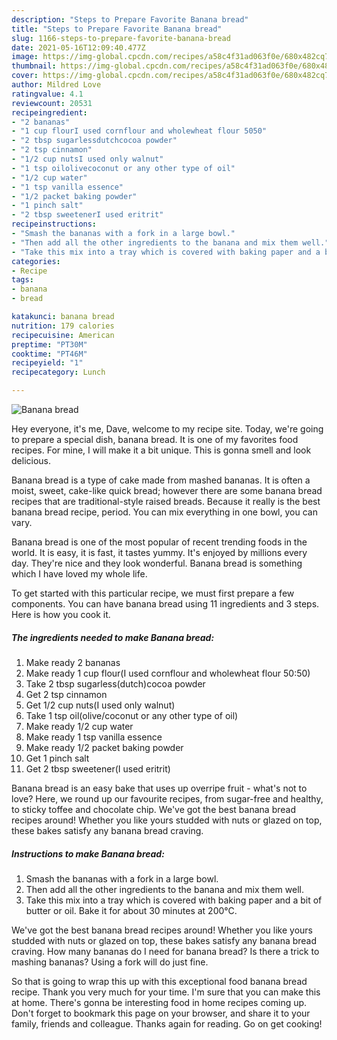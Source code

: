 ```yaml
---
description: "Steps to Prepare Favorite Banana bread"
title: "Steps to Prepare Favorite Banana bread"
slug: 1166-steps-to-prepare-favorite-banana-bread
date: 2021-05-16T12:09:40.477Z
image: https://img-global.cpcdn.com/recipes/a58c4f31ad063f0e/680x482cq70/banana-bread-recipe-main-photo.jpg
thumbnail: https://img-global.cpcdn.com/recipes/a58c4f31ad063f0e/680x482cq70/banana-bread-recipe-main-photo.jpg
cover: https://img-global.cpcdn.com/recipes/a58c4f31ad063f0e/680x482cq70/banana-bread-recipe-main-photo.jpg
author: Mildred Love
ratingvalue: 4.1
reviewcount: 20531
recipeingredient:
- "2 bananas"
- "1 cup flourI used cornflour and wholewheat flour 5050"
- "2 tbsp sugarlessdutchcocoa powder"
- "2 tsp cinnamon"
- "1/2 cup nutsI used only walnut"
- "1 tsp oilolivecoconut or any other type of oil"
- "1/2 cup water"
- "1 tsp vanilla essence"
- "1/2 packet baking powder"
- "1 pinch salt"
- "2 tbsp sweetenerI used eritrit"
recipeinstructions:
- "Smash the bananas with a fork in a large bowl."
- "Then add all the other ingredients to the banana and mix them well."
- "Take this mix into a tray which is covered with baking paper and a bit of butter or oil. Bake it for about 30 minutes at 200°C."
categories:
- Recipe
tags:
- banana
- bread

katakunci: banana bread 
nutrition: 179 calories
recipecuisine: American
preptime: "PT30M"
cooktime: "PT46M"
recipeyield: "1"
recipecategory: Lunch

---
```



![Banana bread](https://img-global.cpcdn.com/recipes/a58c4f31ad063f0e/680x482cq70/banana-bread-recipe-main-photo.jpg)

Hey everyone, it's me, Dave, welcome to my recipe site. Today, we're going to prepare a special dish, banana bread. It is one of my favorites food recipes. For mine, I will make it a bit unique. This is gonna smell and look delicious.

Banana bread is a type of cake made from mashed bananas. It is often a moist, sweet, cake-like quick bread; however there are some banana bread recipes that are traditional-style raised breads. Because it really is the best banana bread recipe, period. You can mix everything in one bowl, you can vary.

Banana bread is one of the most popular of recent trending foods in the world. It is easy, it is fast, it tastes yummy. It's enjoyed by millions every day. They're nice and they look wonderful. Banana bread is something which I have loved my whole life.


To get started with this particular recipe, we must first prepare a few components. You can have banana bread using 11 ingredients and 3 steps. Here is how you cook it.

<!--inarticleads1-->

##### The ingredients needed to make Banana bread:

1. Make ready 2 bananas
1. Make ready 1 cup flour(I used cornflour and wholewheat flour 50:50)
1. Take 2 tbsp sugarless(dutch)cocoa powder
1. Get 2 tsp cinnamon
1. Get 1/2 cup nuts(I used only walnut)
1. Take 1 tsp oil(olive/coconut or any other type of oil)
1. Make ready 1/2 cup water
1. Make ready 1 tsp vanilla essence
1. Make ready 1/2 packet baking powder
1. Get 1 pinch salt
1. Get 2 tbsp sweetener(I used eritrit)


Banana bread is an easy bake that uses up overripe fruit - what&#39;s not to love? Here, we round up our favourite recipes, from sugar-free and healthy, to sticky toffee and chocolate chip. We&#39;ve got the best banana bread recipes around! Whether you like yours studded with nuts or glazed on top, these bakes satisfy any banana bread craving. 

<!--inarticleads2-->

##### Instructions to make Banana bread:

1. Smash the bananas with a fork in a large bowl.
1. Then add all the other ingredients to the banana and mix them well.
1. Take this mix into a tray which is covered with baking paper and a bit of butter or oil. Bake it for about 30 minutes at 200°C.


We&#39;ve got the best banana bread recipes around! Whether you like yours studded with nuts or glazed on top, these bakes satisfy any banana bread craving. How many bananas do I need for banana bread? Is there a trick to mashing bananas? Using a fork will do just fine. 

So that is going to wrap this up with this exceptional food banana bread recipe. Thank you very much for your time. I'm sure that you can make this at home. There's gonna be interesting food in home recipes coming up. Don't forget to bookmark this page on your browser, and share it to your family, friends and colleague. Thanks again for reading. Go on get cooking!
